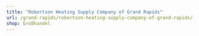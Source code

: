 ```yaml
---
title: "Robertson Heating Supply Company of Grand Rapids"
url: /grand-rapids/robertson-heating-supply-company-of-grand-rapids/
shop: Großhandel
---
```

